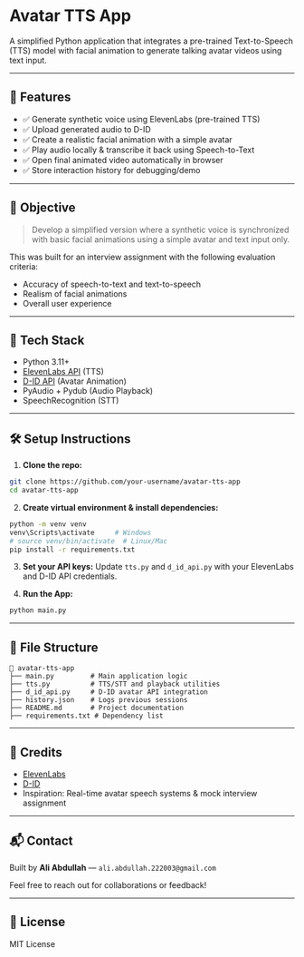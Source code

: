 # Avatar TTS App

A simplified Python application that integrates a pre-trained Text-to-Speech (TTS) model with facial animation to generate talking avatar videos using text input.

---

## 🚀 Features

- ✅ Generate synthetic voice using ElevenLabs (pre-trained TTS)
- ✅ Upload generated audio to D-ID
- ✅ Create a realistic facial animation with a simple avatar
- ✅ Play audio locally & transcribe it back using Speech-to-Text
- ✅ Open final animated video automatically in browser
- ✅ Store interaction history for debugging/demo

---

## 🎯 Objective

> Develop a simplified version where a synthetic voice is synchronized with basic facial animations using a simple avatar and text input only.

This was built for an interview assignment with the following evaluation criteria:
- Accuracy of speech-to-text and text-to-speech
- Realism of facial animations
- Overall user experience

---

## 🧰 Tech Stack

- Python 3.11+
- [ElevenLabs API](https://www.elevenlabs.io/) (TTS)
- [D-ID API](https://www.d-id.com/) (Avatar Animation)
- PyAudio + Pydub (Audio Playback)
- SpeechRecognition (STT)

---

## 🛠️ Setup Instructions

1. **Clone the repo:**
```bash
git clone https://github.com/your-username/avatar-tts-app
cd avatar-tts-app
```

2. **Create virtual environment & install dependencies:**
```bash
python -m venv venv
venv\Scripts\activate     # Windows
# source venv/bin/activate  # Linux/Mac
pip install -r requirements.txt
```

3. **Set your API keys:**
Update `tts.py` and `d_id_api.py` with your ElevenLabs and D-ID API credentials.

4. **Run the App:**
```bash
python main.py
```

---

## 📂 File Structure

```
📁 avatar-tts-app
├── main.py         # Main application logic
├── tts.py          # TTS/STT and playback utilities
├── d_id_api.py     # D-ID avatar API integration
├── history.json    # Logs previous sessions
├── README.md       # Project documentation
├── requirements.txt # Dependency list
```

---

## 🤝 Credits
- [ElevenLabs](https://www.elevenlabs.io/)
- [D-ID](https://www.d-id.com/)
- Inspiration: Real-time avatar speech systems & mock interview assignment

---

## 📬 Contact
Built by **Ali Abdullah** — `ali.abdullah.222003@gmail.com`

Feel free to reach out for collaborations or feedback!

---

## 📄 License
MIT License
